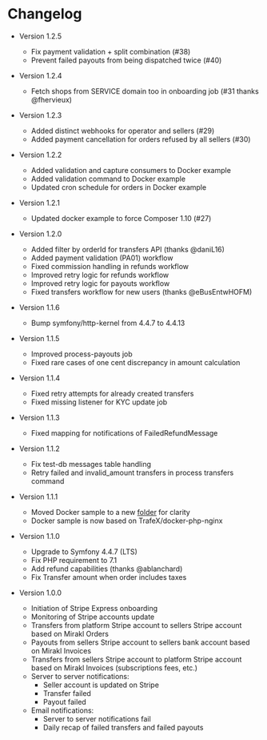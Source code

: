 # Changelog

- Version 1.2.5
    - Fix payment validation + split combination (#38)
    - Prevent failed payouts from being dispatched twice (#40)

- Version 1.2.4
    - Fetch shops from SERVICE domain too in onboarding job (#31 thanks @fhervieux)

- Version 1.2.3
    - Added distinct webhooks for operator and sellers (#29)
    - Added payment cancellation for orders refused by all sellers (#30)

- Version 1.2.2
    - Added validation and capture consumers to Docker example
    - Added validation command to Docker example
    - Updated cron schedule for orders in Docker example

- Version 1.2.1
    - Updated docker example to force Composer 1.10 (#27)

- Version 1.2.0
    - Added filter by orderId for transfers API (thanks @daniL16)
    - Added payment validation (PA01) workflow
    - Fixed commission handling in refunds workflow
    - Improved retry logic for refunds workflow
    - Improved retry logic for payouts workflow
    - Fixed transfers workflow for new users (thanks @eBusEntwHOFM)

- Version 1.1.6
    - Bump symfony/http-kernel from 4.4.7 to 4.4.13

- Version 1.1.5
    - Improved process-payouts job
    - Fixed rare cases of one cent discrepancy in amount calculation

- Version 1.1.4
    - Fixed retry attempts for already created transfers
    - Fixed missing listener for KYC update job

- Version 1.1.3
    - Fixed mapping for notifications of FailedRefundMessage

- Version 1.1.2
    - Fix test-db messages table handling
    - Retry failed and invalid_amount transfers in process transfers command

- Version 1.1.1
    - Moved Docker sample to a new [folder](examples/docker) for clarity
    - Docker sample is now based on TrafeX/docker-php-nginx

- Version 1.1.0
    - Upgrade to Symfony 4.4.7 (LTS)
    - Fix PHP requirement to 7.1
    - Add refund capabilities (thanks @ablanchard)
    - Fix Transfer amount when order includes taxes

- Version 1.0.0
    - Initiation of Stripe Express onboarding
    - Monitoring of Stripe accounts update
    - Transfers from platform Stripe account to sellers Stripe account based on Mirakl Orders
    - Payouts from sellers Stripe account to sellers bank account based on Mirakl Invoices
    - Transfers from sellers Stripe account to platform Stripe account based on Mirakl Invoices (subscriptions fees, etc.)
    - Server to server notifications:
        - Seller account is updated on Stripe
        - Transfer failed
        - Payout failed
    - Email notifications:
        - Server to server notifications fail
        - Daily recap of failed transfers and failed payouts
